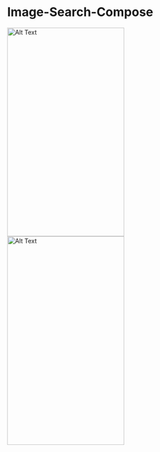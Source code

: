 ﻿# Image-Search-Compose
<img src="https://github.com/fedorov-andrii-andriiovych/ImageSearch-Compose/assets/120781663/3c821ca2-e546-48cc-a4da-77aa3b06564b" alt="Alt Text" width="270" height="480">
<img src="https://github.com/fedorov-andrii-andriiovych/ImageSearch-Compose/assets/120781663/6a88a899-50b5-45e3-84d6-b89a302e089b" alt="Alt Text" width="270" height="480">

